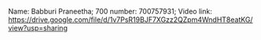 Name: Babburi Praneetha;
700 number: 700757931;
Video link: https://drive.google.com/file/d/1v7PsR19BJF7XGzz2QZpm4WndHT8eatKG/view?usp=sharing

